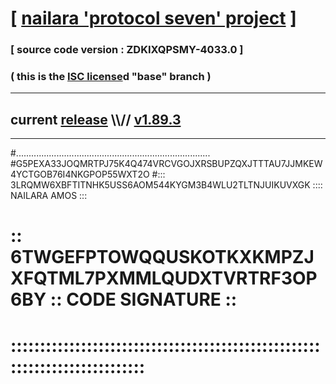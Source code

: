 
# [ [nailara 'protocol seven' project](http://nailara.network/) ]

### [ source code version : ZDKIXQPSMY-4033.0 ]

### ( this is the [ISC license](license)d "base" branch )
---
## current [release](https://github.com/nailara-technologies/protocol-7/releases) \\\\// [v1.89.3](https://github.com/nailara-technologies/protocol-7/releases/tag/v1.89.3)
---

#.............................................................................
#G5PEXA33JOQMRTPJ75K4Q474VRCVGOJXRSBUPZQXJTTTAU7JJMKEW4YCTGOB76I4NKGPOP55WXT2O
#::: 3LRQMW6XBFTITNHK5USS6AOM544KYGM3B4WLU2TLTNJUIKUVXGK :::: NAILARA AMOS :::
# :: 6TWGEFPTOWQQUSKOTKXKMPZJXFQTML7PXMMLQUDXTVRTRF3OP6BY :: CODE SIGNATURE ::
# ::::::::::::::::::::::::::::::::::::::::::::::::::::::::::::::::::::::::::::
